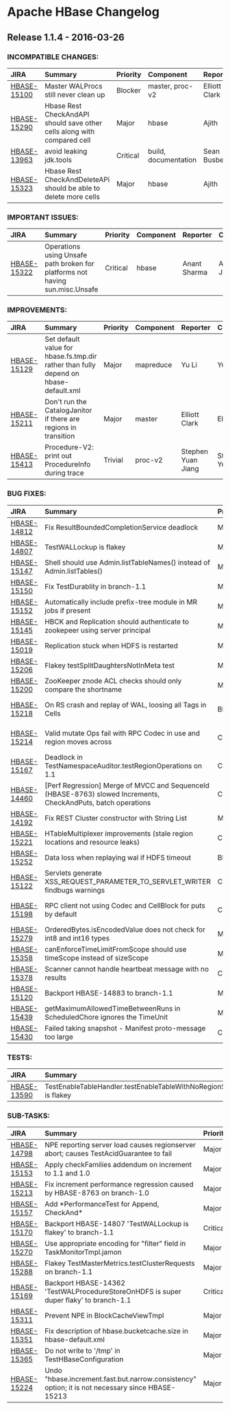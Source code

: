 
<!---
# Licensed to the Apache Software Foundation (ASF) under one
# or more contributor license agreements.  See the NOTICE file
# distributed with this work for additional information
# regarding copyright ownership.  The ASF licenses this file
# to you under the Apache License, Version 2.0 (the
# "License"); you may not use this file except in compliance
# with the License.  You may obtain a copy of the License at
#
#     http://www.apache.org/licenses/LICENSE-2.0
#
# Unless required by applicable law or agreed to in writing, software
# distributed under the License is distributed on an "AS IS" BASIS,
# WITHOUT WARRANTIES OR CONDITIONS OF ANY KIND, either express or implied.
# See the License for the specific language governing permissions and
# limitations under the License.
-->
# Apache HBase Changelog

## Release 1.1.4 - 2016-03-26

### INCOMPATIBLE CHANGES:

| JIRA | Summary | Priority | Component | Reporter | Contributor |
|:---- |:---- | :--- |:---- |:---- |:---- |
| [HBASE-15100](https://issues.apache.org/jira/browse/HBASE-15100) | Master WALProcs still never clean up |  Blocker | master, proc-v2 | Elliott Clark | Matteo Bertozzi |
| [HBASE-15290](https://issues.apache.org/jira/browse/HBASE-15290) | Hbase Rest CheckAndAPI should save other cells along with compared cell |  Major | hbase | Ajith |  |
| [HBASE-13963](https://issues.apache.org/jira/browse/HBASE-13963) | avoid leaking jdk.tools |  Critical | build, documentation | Sean Busbey | Gabor Liptak |
| [HBASE-15323](https://issues.apache.org/jira/browse/HBASE-15323) | Hbase Rest CheckAndDeleteAPi should be able to delete more cells |  Major | hbase | Ajith | Ajith |


### IMPORTANT ISSUES:

| JIRA | Summary | Priority | Component | Reporter | Contributor |
|:---- |:---- | :--- |:---- |:---- |:---- |
| [HBASE-15322](https://issues.apache.org/jira/browse/HBASE-15322) | Operations using Unsafe path broken for platforms not having sun.misc.Unsafe |  Critical | hbase | Anant Sharma | Anoop Sam John |


### IMPROVEMENTS:

| JIRA | Summary | Priority | Component | Reporter | Contributor |
|:---- |:---- | :--- |:---- |:---- |:---- |
| [HBASE-15129](https://issues.apache.org/jira/browse/HBASE-15129) | Set default value for hbase.fs.tmp.dir rather than fully depend on hbase-default.xml |  Major | mapreduce | Yu Li | Yu Li |
| [HBASE-15211](https://issues.apache.org/jira/browse/HBASE-15211) | Don't run the CatalogJanitor if there are regions in transition |  Major | master | Elliott Clark | Elliott Clark |
| [HBASE-15413](https://issues.apache.org/jira/browse/HBASE-15413) | Procedure-V2: print out ProcedureInfo during trace |  Trivial | proc-v2 | Stephen Yuan Jiang | Stephen Yuan Jiang |


### BUG FIXES:

| JIRA | Summary | Priority | Component | Reporter | Contributor |
|:---- |:---- | :--- |:---- |:---- |:---- |
| [HBASE-14812](https://issues.apache.org/jira/browse/HBASE-14812) | Fix ResultBoundedCompletionService deadlock |  Major | Client, Thrift | Elliott Clark | Elliott Clark |
| [HBASE-14807](https://issues.apache.org/jira/browse/HBASE-14807) | TestWALLockup is flakey |  Major | flakey, test | stack | stack |
| [HBASE-15147](https://issues.apache.org/jira/browse/HBASE-15147) | Shell should use Admin.listTableNames() instead of Admin.listTables() |  Major | . | Enis Soztutar | Enis Soztutar |
| [HBASE-15150](https://issues.apache.org/jira/browse/HBASE-15150) | Fix TestDurablity in branch-1.1 |  Major | test | Yu Li | Yu Li |
| [HBASE-15152](https://issues.apache.org/jira/browse/HBASE-15152) | Automatically include prefix-tree module in MR jobs if present |  Major | mapreduce | Jonathan Hsieh | Jonathan Hsieh |
| [HBASE-15145](https://issues.apache.org/jira/browse/HBASE-15145) | HBCK and Replication should authenticate to zookepeer using server principal |  Major | . | Enis Soztutar | Enis Soztutar |
| [HBASE-15019](https://issues.apache.org/jira/browse/HBASE-15019) | Replication stuck when HDFS is restarted |  Major | Replication, wal | Matteo Bertozzi | Matteo Bertozzi |
| [HBASE-15206](https://issues.apache.org/jira/browse/HBASE-15206) | Flakey testSplitDaughtersNotInMeta test |  Minor | flakey | huaxiang sun | huaxiang sun |
| [HBASE-15200](https://issues.apache.org/jira/browse/HBASE-15200) | ZooKeeper znode ACL checks should only compare the shortname |  Minor | security | Andrew Purtell | Andrew Purtell |
| [HBASE-15218](https://issues.apache.org/jira/browse/HBASE-15218) | On RS crash and replay of WAL, loosing all Tags in Cells |  Blocker | Recovery, regionserver, security | Anoop Sam John | Anoop Sam John |
| [HBASE-15214](https://issues.apache.org/jira/browse/HBASE-15214) | Valid mutate Ops fail with RPC Codec in use and region moves across |  Critical | . | Anoop Sam John | Anoop Sam John |
| [HBASE-15167](https://issues.apache.org/jira/browse/HBASE-15167) | Deadlock in TestNamespaceAuditor.testRegionOperations on 1.1 |  Critical | test | Nick Dimiduk | Heng Chen |
| [HBASE-14460](https://issues.apache.org/jira/browse/HBASE-14460) | [Perf Regression] Merge of MVCC and SequenceId (HBASE-8763) slowed Increments, CheckAndPuts, batch operations |  Critical | Performance | stack | stack |
| [HBASE-14192](https://issues.apache.org/jira/browse/HBASE-14192) | Fix REST Cluster constructor with String List |  Minor | REST | Rick Kellogg | Andrew Purtell |
| [HBASE-15221](https://issues.apache.org/jira/browse/HBASE-15221) | HTableMultiplexer improvements (stale region locations and resource leaks) |  Critical | Client | Josh Elser | Josh Elser |
| [HBASE-15252](https://issues.apache.org/jira/browse/HBASE-15252) | Data loss when replaying wal if HDFS timeout |  Blocker | wal | Duo Zhang | Duo Zhang |
| [HBASE-15122](https://issues.apache.org/jira/browse/HBASE-15122) | Servlets generate XSS\_REQUEST\_PARAMETER\_TO\_SERVLET\_WRITER findbugs warnings |  Critical | UI | stack | Samir Ahmic |
| [HBASE-15198](https://issues.apache.org/jira/browse/HBASE-15198) | RPC client not using Codec and CellBlock for puts by default |  Critical | . | Anoop Sam John | Anoop Sam John |
| [HBASE-15279](https://issues.apache.org/jira/browse/HBASE-15279) | OrderedBytes.isEncodedValue does not check for int8 and int16 types |  Major | . | Robert Yokota | Robert Yokota |
| [HBASE-15358](https://issues.apache.org/jira/browse/HBASE-15358) | canEnforceTimeLimitFromScope should use timeScope instead of sizeScope |  Major | Scanners | Phil Yang | Phil Yang |
| [HBASE-15378](https://issues.apache.org/jira/browse/HBASE-15378) | Scanner cannot handle heartbeat message with no results |  Critical | dataloss, Scanners | Phil Yang | Phil Yang |
| [HBASE-15120](https://issues.apache.org/jira/browse/HBASE-15120) | Backport HBASE-14883 to branch-1.1 |  Minor | . | Yu Li | Yu Li |
| [HBASE-15439](https://issues.apache.org/jira/browse/HBASE-15439) | getMaximumAllowedTimeBetweenRuns in ScheduledChore ignores the TimeUnit |  Major | master, mob, regionserver | Ted Yu | Jingcheng Du |
| [HBASE-15430](https://issues.apache.org/jira/browse/HBASE-15430) | Failed taking snapshot - Manifest proto-message too large |  Critical | snapshots | JunHo Cho | JunHo Cho |


### TESTS:

| JIRA | Summary | Priority | Component | Reporter | Contributor |
|:---- |:---- | :--- |:---- |:---- |:---- |
| [HBASE-13590](https://issues.apache.org/jira/browse/HBASE-13590) | TestEnableTableHandler.testEnableTableWithNoRegionServers is flakey |  Major | master | Nick Dimiduk | Yu Li |


### SUB-TASKS:

| JIRA | Summary | Priority | Component | Reporter | Contributor |
|:---- |:---- | :--- |:---- |:---- |:---- |
| [HBASE-14798](https://issues.apache.org/jira/browse/HBASE-14798) | NPE reporting server load causes regionserver abort; causes TestAcidGuarantee to fail |  Major | test | stack | stack |
| [HBASE-15153](https://issues.apache.org/jira/browse/HBASE-15153) | Apply checkFamilies addendum on increment to 1.1 and 1.0 |  Major | Performance | stack | stack |
| [HBASE-15213](https://issues.apache.org/jira/browse/HBASE-15213) | Fix increment performance regression caused by HBASE-8763 on branch-1.0 |  Major | Performance | Junegunn Choi | Junegunn Choi |
| [HBASE-15157](https://issues.apache.org/jira/browse/HBASE-15157) | Add \*PerformanceTest for Append, CheckAnd\* |  Major | Performance, test | stack | stack |
| [HBASE-15170](https://issues.apache.org/jira/browse/HBASE-15170) | Backport HBASE-14807 'TestWALLockup is flakey' to branch-1.1 |  Critical | test | Nick Dimiduk | stack |
| [HBASE-15270](https://issues.apache.org/jira/browse/HBASE-15270) | Use appropriate encoding for "filter" field in TaskMonitorTmpl.jamon |  Major | UI | Samir Ahmic | Samir Ahmic |
| [HBASE-15288](https://issues.apache.org/jira/browse/HBASE-15288) | Flakey TestMasterMetrics.testClusterRequests on branch-1.1 |  Major | test | Heng Chen | Heng Chen |
| [HBASE-15169](https://issues.apache.org/jira/browse/HBASE-15169) | Backport HBASE-14362 'TestWALProcedureStoreOnHDFS is super duper flaky' to branch-1.1 |  Critical | test | Nick Dimiduk | Heng Chen |
| [HBASE-15311](https://issues.apache.org/jira/browse/HBASE-15311) | Prevent NPE in BlockCacheViewTmpl |  Major | UI | Samir Ahmic | Samir Ahmic |
| [HBASE-15351](https://issues.apache.org/jira/browse/HBASE-15351) | Fix description of hbase.bucketcache.size in hbase-default.xml |  Major | documentation | stack | stack |
| [HBASE-15365](https://issues.apache.org/jira/browse/HBASE-15365) | Do not write to '/tmp' in TestHBaseConfiguration |  Major | test | Duo Zhang | Duo Zhang |
| [HBASE-15224](https://issues.apache.org/jira/browse/HBASE-15224) | Undo  "hbase.increment.fast.but.narrow.consistency" option; it is not necessary since HBASE-15213 |  Major | Performance | stack | stack |


